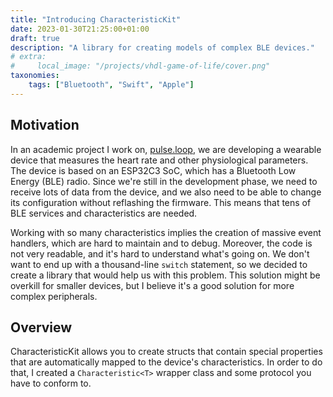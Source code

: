 ```yaml
---
title: "Introducing CharacteristicKit"
date: 2023-01-30T21:25:00+01:00
draft: true
description: "A library for creating models of complex BLE devices."
# extra:
#     local_image: "/projects/vhdl-game-of-life/cover.png"
taxonomies:
    tags: ["Bluetooth", "Swift", "Apple"]
---
```


## Motivation

In an academic project I work on, [pulse.loop], we are developing a wearable device that measures the heart rate and other physiological parameters. The device is based on an ESP32C3 SoC, which has a Bluetooth Low Energy (BLE) radio. Since we're still in the development phase, we need to receive lots of data from the device, and we also need to be able to change its configuration without reflashing the firmware. This means that tens of BLE services and characteristics are needed.

Working with so many characteristics implies the creation of massive event handlers, which are hard to maintain and to debug. Moreover, the code is not very readable, and it's hard to understand what's going on. We don't want to end up with a thousand-line `switch` statement, so we decided to create a library that would help us with this problem. This solution might be overkill for smaller devices, but I believe it's a good solution for more complex peripherals.

## Overview

CharacteristicKit allows you to create structs that contain special properties that are automatically mapped to the device's characteristics.
In order to do that, I created a `Characteristic<T>` wrapper class and some protocol you have to conform to.

[pulse.loop]: https://github.com/pulse-loop
